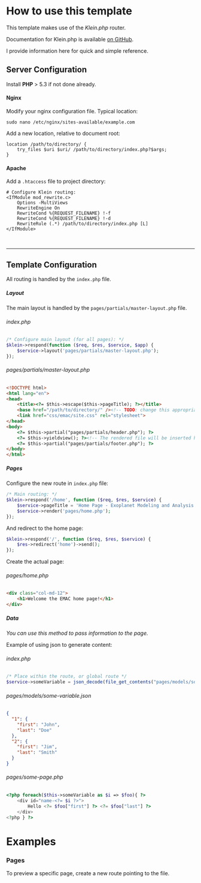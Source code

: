 # How to use this template

This template makes use of the _Klein.php_ router.

Documentation for Klein.php is available [on GitHub](https://github.com/klein/klein.php).

I provide information here for quick and simple reference.

## Server Configuration

Install **PHP** > 5.3 if not done already.

#### Nginx
Modify your nginx configuration file. Typical location:

    sudo nano /etc/nginx/sites-available/example.com

Add a new location, relative to document root:

````text
location /path/to/directory/ {
    try_files $uri $uri/ /path/to/directory/index.php?$args;
}
````

#### Apache
Add a `.htaccess` file to project directory:

````text
# Configure Klein routing:
<IfModule mod_rewrite.c>
    Options -MultiViews
    RewriteEngine On
    RewriteCond %{REQUEST_FILENAME} !-f
    RewriteCond %{REQUEST_FILENAME} !-d
    RewriteRule (.*) /path/to/directory/index.php [L]
</IfModule>
````

<br/>

---

## Template Configuration

All routing is handled by the `index.php` file.

##### Layout
The main layout is handled by the `pages/partials/master-layout.php` file.

###### index.php

````php
/* Configure main layout (for all pages): */
$klein->respond(function ($req, $res, $service, $app) {
    $service->layout('pages/partials/master-layout.php');
});
````

###### pages/partials/master-layout.php

````html
<!DOCTYPE html>
<html lang="en">
<head>
    <title><?= $this->escape($this->pageTitle); ?></title>
    <base href="/path/to/directory/" /><!-- TODO: change this appropriately -->
    <link href="css/emac/site.css" rel="stylesheet">
</head>
<body>
    <?= $this->partial("pages/partials/header.php"); ?>
    <?= $this->yieldview(); ?><!-- The rendered file will be inserted here -->
    <?= $this->partial("pages/partials/footer.php"); ?>
</body>
</html>
````

##### Pages

Configure the new route in `index.php` file:

````php
/* Main routing: */
$klein->respond('/home', function ($req, $res, $service) {
    $service->pageTitle = 'Home Page - Exoplanet Modeling and Analysis Center (EMAC)';
    $service->render('pages/home.php');
});
````

And redirect to the home page:

````php
$klein->respond('/', function ($req, $res, $service) {
    $res->redirect('home')->send();
});
````

Create the actual page:

###### pages/home.php

````html
<div class="col-md-12">
    <h1>Welcome the EMAC home page!</h1>
</div>
````


##### Data

_You can use this method to pass information to the page._

Example of using json to generate content:

###### index.php

```` php
/* Place within the route, or global route */ 
$service->someVariable = json_decode(file_get_contents("pages/models/some-variable.json"), true);
````

###### pages/models/some-variable.json

````json
{
  "1": {
    "first": "John",
    "last": "Doe"
  },
  "2": {
    "first": "Jim",
    "last": "Smith"
  }
}
````

###### pages/some-page.php

````php
<?php foreach($this->someVariable as $i => $foo){ ?>
    <div id="name-<?= $i ?>">
        Hello <?= $foo["first"] ?> <?= $foo["last"] ?>
    </div>
<?php } ?>
````

# Examples

### Pages
To preview a specific page, create a new route pointing to the file. 